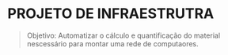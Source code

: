 # PROJETO DE INFRAESTRUTRA
>Objetivo: Automatizar o cálculo e quantificação do material nescessário para montar uma rede de computaores.
